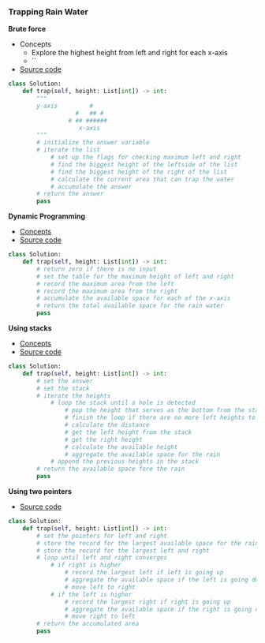 ### Trapping Rain Water
**Brute force**
- Concepts
    - Explore the highest height from left and right for each x-axis
    - ``
- [Source code](source/Brute.py)
```python
class Solution:
    def trap(self, height: List[int]) -> int:
        """
        y-axis         #
                   #   ## #
                 # ## ######
                    x-axis
        """
        # initialize the answer variable
        # iterate the list
            # set up the flags for checking maximum left and right
            # find the biggest height of the leftside of the list
            # find the biggest height of the right of the list
            # calculate the current area that can trap the water
            # accumulate the answer
        # return the answer
        pass
```

**Dynamic Programming**
- [Concepts](images/dp.png)
- [Source code](source/Dp.py)
```python
class Solution:
    def trap(self, height: List[int]) -> int:
        # return zero if there is no input 
        # set the table for the maximum height of left and right 
        # record the maximum area from the left 
        # record the maximum area from the right 
        # accumulate the available space for each of the x-axis
        # return the total available space for the rain water
        pass
```

**Using stacks**
- [Concepts](images/stack.png)
- [Source code](source/Stack.py)
```python
class Solution:
    def trap(self, height: List[int]) -> int:
        # set the answer
        # set the stack
        # iterate the heights
            # loop the stack until a hole is detected
                # pop the height that serves as the bottom from the stack 
                # finish the loop if there are no more left heights to compute area  
                # calculate the distance
                # get the left height from the stack
                # get the right height 
                # calculate the available height 
                # aggregate the available space for the rain
            # append the previous heights in the stack
        # return the available space fore the rain
        pass
```

**Using two pointers**
- [Source code](source/TwoPointers.py)
```python
class Solution:
    def trap(self, height: List[int]) -> int:
        # set the pointers for left and right
        # store the record for the largest available space for the rain
        # store the record for the largest left and right
        # loop until left and right converges
            # if right is higher
                # record the largest left if left is going up
                # aggregate the available space if the left is going down
                # move left to right
            # if the left is higher
                # record the largest right if right is going up
                # aggregate the available space if the right is going down
                # move right to left
        # return the accumulated area
        pass
```



